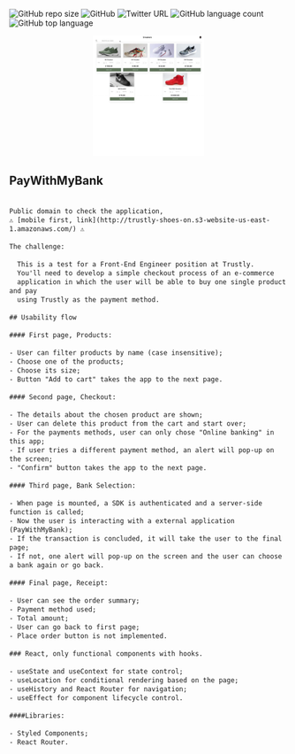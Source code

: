 ![GitHub repo size](https://img.shields.io/github/repo-size/JairNeto1/netflix-clone)
![GitHub](https://img.shields.io/github/license/JairNeto1/netflix-clone)
![Twitter URL](https://img.shields.io/twitter/url?style=social&url=https%3A%2F%2Ftwitter.com%2FJairMonteiro)
![GitHub language count](https://img.shields.io/github/languages/count/JairNeto1/netflix-clone)
![GitHub top language](https://img.shields.io/github/languages/top/JairNeto1/netflix-clone)

<p align="center">
<img src= "src/assets/images/Trustly HR Test.gif" width=40%
</p>
  
## PayWithMyBank

```Trustly Technical Challenge for Developers

Public domain to check the application, 
⚠ [mobile first, link](http://trustly-shoes-on.s3-website-us-east-1.amazonaws.com/) ⚠

The challenge:

  This is a test for a Front-End Engineer position at Trustly. 
  You'll need to develop a simple checkout process of an e-commerce 
  application in which the user will be able to buy one single product and pay 
  using Trustly as the payment method.

## Usability flow

#### First page, Products:

- User can filter products by name (case insensitive);
- Choose one of the products;
- Choose its size;
- Button "Add to cart" takes the app to the next page.

#### Second page, Checkout:

- The details about the chosen product are shown;
- User can delete this product from the cart and start over;
- For the payments methods, user can only chose "Online banking" in this app;
- If user tries a different payment method, an alert will pop-up on the screen;
- "Confirm" button takes the app to the next page.

#### Third page, Bank Selection:

- When page is mounted, a SDK is authenticated and a server-side function is called;
- Now the user is interacting with a external application (PayWithMyBank);
- If the transaction is concluded, it will take the user to the final page;
- If not, one alert will pop-up on the screen and the user can choose a bank again or go back.

#### Final page, Receipt:

- User can see the order summary;
- Payment method used;
- Total amount;
- User can go back to first page;
- Place order button is not implemented.

### React, only functional components with hooks.

- useState and useContext for state control;
- useLocation for conditional rendering based on the page;
- useHistory and React Router for navigation;
- useEffect for component lifecycle control.

####Libraries:

- Styled Components;
- React Router.





